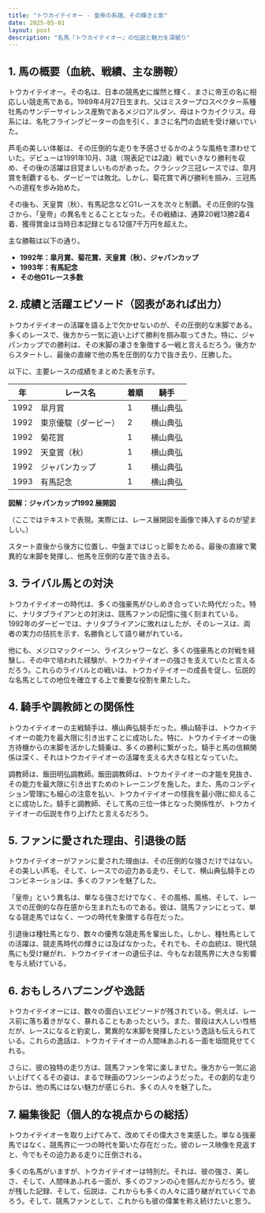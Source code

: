 ```yaml
---
title: "トウカイテイオー - 皇帝の系譜、その輝きと影"
date: 2025-05-01
layout: post
description: "名馬『トウカイテイオー』の伝説と魅力を深堀り"
---
```


## 1. 馬の概要（血統、戦績、主な勝鞍）

トウカイテイオー。その名は、日本の競馬史に燦然と輝く、まさに帝王の名に相応しい競走馬である。1989年4月27日生まれ、父はミスタープロスペクター系種牡馬のサンデーサイレンス産駒であるメジロアルダン、母はトウカイクリス。母系には、名牝フライングピーターの血を引く、まさに名門の血統を受け継いでいた。

芦毛の美しい体躯は、その圧倒的な走りを予感させるかのような風格を漂わせていた。デビューは1991年10月、3歳（現表記では2歳）戦でいきなり勝利を収め、その後の活躍は目覚ましいものがあった。クラシック三冠レースでは、皐月賞を制覇するも、ダービーでは敗北。しかし、菊花賞で再び勝利を掴み、三冠馬への道程を歩み始めた。

その後も、天皇賞（秋）、有馬記念などG1レースを次々と制覇。その圧倒的な強さから、「皇帝」の異名をとることとなった。その戦績は、通算20戦13勝2着4着、獲得賞金は当時日本記録となる12億7千万円を超えた。

主な勝鞍は以下の通り。

* **1992年：皐月賞、菊花賞、天皇賞（秋）、ジャパンカップ**
* **1993年：有馬記念**
* **その他G1レース多数**


## 2. 成績と活躍エピソード（図表があれば出力）

トウカイテイオーの活躍を語る上で欠かせないのが、その圧倒的な末脚である。多くのレースで、後方から一気に追い上げて勝利を掴み取ってきた。特に、ジャパンカップでの勝利は、その末脚の凄さを象徴する一戦と言えるだろう。後方からスタートし、最後の直線で他の馬を圧倒的な力で抜き去り、圧勝した。

以下に、主要レースの成績をまとめた表を示す。

| 年 | レース名          | 着順 | 騎手       |
|----|-----------------|-----|-------------|
| 1992 | 皐月賞            | 1   | 横山典弘     |
| 1992 | 東京優駿（ダービー）| 2   | 横山典弘     |
| 1992 | 菊花賞            | 1   | 横山典弘     |
| 1992 | 天皇賞（秋）      | 1   | 横山典弘     |
| 1992 | ジャパンカップ     | 1   | 横山典弘     |
| 1993 | 有馬記念          | 1   | 横山典弘     |


**図解：ジャパンカップ1992 展開図**

（ここではテキストで表現。実際には、レース展開図を画像で挿入するのが望ましい。）

スタート直後から後方に位置し、中盤まではじっと脚をためる。最後の直線で驚異的な末脚を発揮し、他馬を圧倒的な差で抜き去る。


## 3. ライバル馬との対決

トウカイテイオーの時代は、多くの強豪馬がひしめき合っていた時代だった。特に、ナリタブライアンとの対決は、競馬ファンの記憶に強く刻まれている。1992年のダービーでは、ナリタブライアンに敗れはしたが、そのレースは、両者の実力の拮抗を示す、名勝負として語り継がれている。

他にも、メジロマックイーン、ライスシャワーなど、多くの強豪馬との対戦を経験し、その中で培われた経験が、トウカイテイオーの強さを支えていたと言えるだろう。これらのライバルとの戦いは、トウカイテイオーの成長を促し、伝説的な名馬としての地位を確立する上で重要な役割を果たした。


## 4. 騎手や調教師との関係性

トウカイテイオーの主戦騎手は、横山典弘騎手だった。横山騎手は、トウカイテイオーの能力を最大限に引き出すことに成功した。特に、トウカイテイオーの後方待機からの末脚を活かした騎乗は、多くの勝利に繋がった。騎手と馬の信頼関係は深く、それはトウカイテイオーの活躍を支える大きな柱となっていた。

調教師は、飯田明弘調教師。飯田調教師は、トウカイテイオーの才能を見抜き、その能力を最大限に引き出すためのトレーニングを施した。また、馬のコンディション管理にも細心の注意を払い、トウカイテイオーの怪我を最小限に抑えることに成功した。騎手と調教師、そして馬の三位一体となった関係性が、トウカイテイオーの伝説を作り上げたと言えるだろう。


## 5. ファンに愛された理由、引退後の話

トウカイテイオーがファンに愛された理由は、その圧倒的な強さだけではない。その美しい芦毛、そして、レースでの迫力ある走り、そして、横山典弘騎手とのコンビネーションは、多くのファンを魅了した。

「皇帝」という異名は、単なる強さだけでなく、その風格、風格、そして、レースでの圧倒的な存在感から生まれたものである。彼は、競馬ファンにとって、単なる競走馬ではなく、一つの時代を象徴する存在だった。

引退後は種牡馬となり、数々の優秀な競走馬を輩出した。しかし、種牡馬としての活躍は、競走馬時代の輝きには及ばなかった。それでも、その血統は、現代競馬にも受け継がれ、トウカイテイオーの遺伝子は、今もなお競馬界に大きな影響を与え続けている。


## 6. おもしろハプニングや逸話

トウカイテイオーには、数々の面白いエピソードが残されている。例えば、レース前に落ち着きがなく、暴れることもあったという。また、普段は大人しい性格だが、レースになると豹変し、驚異的な末脚を発揮したという逸話も伝えられている。これらの逸話は、トウカイテイオーの人間味あふれる一面を垣間見せてくれる。

さらに、彼の独特の走り方は、競馬ファンを常に楽しませた。後方から一気に追い上げてくるその姿は、まるで映画のワンシーンのようだった。その劇的な走りからは、他の馬にはない魅力が感じられ、多くの人々を魅了した。



## 7. 編集後記（個人的な視点からの総括）

トウカイテイオーを取り上げてみて、改めてその偉大さを実感した。単なる強豪馬ではなく、競馬界に一つの時代を築いた存在だった。彼のレース映像を見返すと、今でもその迫力ある走りに圧倒される。

多くの名馬がいますが、トウカイテイオーは特別だ。それは、彼の強さ、美しさ、そして、人間味あふれる一面が、多くのファンの心を掴んだからだろう。彼が残した記録、そして、伝説は、これからも多くの人々に語り継がれていくであろう。そして、競馬ファンとして、これからも彼の偉業を称え続けたいと思う。
